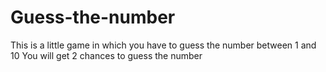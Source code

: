 # Guess-the-number
This is a little game in which you have to guess the number between 1 and 10 
You will get 2 chances to guess the number
